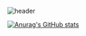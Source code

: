 ![header](https://capsule-render.vercel.app/api?type=Waving&color=gradient&customColorList=18,26&height=250&section=header&text=Hello,%20World!&fontSize=60)

[![Anurag's GitHub stats](https://github-readme-stats.vercel.app/api?username=rigyeonghong)](https://github.com/anuraghazra/github-readme-stats)

<!--
**rigyeonghong/rigyeonghong** is a ✨ _special_ ✨ repository because its `README.md` (this file) appears on your GitHub profile.

Here are some ideas to get you started:

- 🔭 I’m currently working on ...
- 🌱 I’m currently learning ...
- 👯 I’m looking to collaborate on ...
- 🤔 I’m looking for help with ...
- 💬 Ask me about ...
- 📫 How to reach me: ...
- 😄 Pronouns: ...
- ⚡ Fun fact: ...
-->
